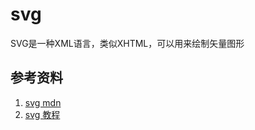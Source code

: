 # svg
SVG是一种XML语言，类似XHTML，可以用来绘制矢量图形

## 参考资料
1. [svg mdn](https://developer.mozilla.org/zh-CN/docs/Web/SVG)
2. [svg 教程](https://developer.mozilla.org/zh-CN/docs/Web/SVG/Tutorial)